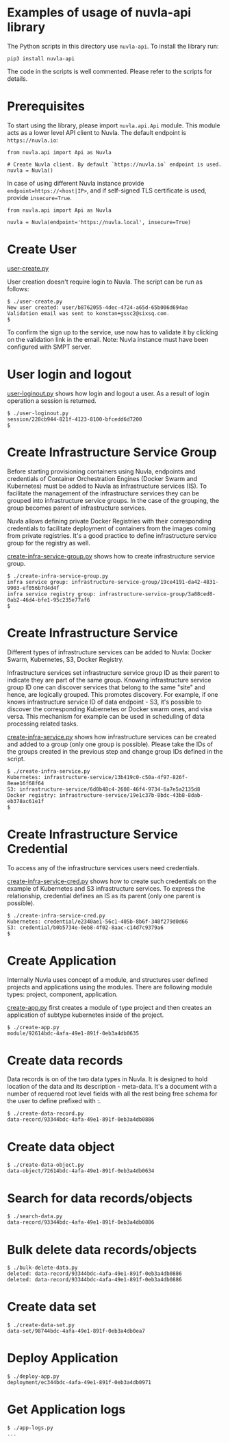 # Examples of usage of nuvla-api library

The Python scripts in this directory use `nuvla-api`. To install the library run:

```
pip3 install nuvla-api
```

The code in the scripts is well commented. Please refer to the scripts for
details.

# Prerequisites

To start using the library, please import `nuvla.api.Api` module. This module
acts as a lower level API client to Nuvla. The default endpoint is
`https://nuvla.io`:

```
from nuvla.api import Api as Nuvla

# Create Nuvla client. By default `https://nuvla.io` endpoint is used.
nuvla = Nuvla()
```

In case of using different Nuvla instance provide `endpoint=https://<host|IP>`,
and if self-signed TLS certificate is used, provide `insecure=True`.

```
from nuvla.api import Api as Nuvla

nuvla = Nuvla(endpoint='https://nuvla.local', insecure=True)
```

# Create User

[user-create.py](user-create.py)

User creation doesn't require login to Nuvla. The script can be run as follows:

```
$ ./user-create.py
New user created: user/b8762055-4dec-4724-a65d-65b006d694ae
Validation email was sent to konstan+gssc2@sixsq.com.
$
```

To confirm the sign up to the service, use now has to validate it by clicking on 
the validation link in the email. Note: Nuvla instance must have been configured
with SMPT server.

# User login and logout

[user-loginout.py](user-loginout.py) shows how login and logout a user. As a
result of login operation a session is returned.

```
$ ./user-loginout.py
session/228cb944-821f-4123-8100-bfcedd6d7200
$
```

# Create Infrastructure Service Group

Before starting provisioning containers using Nuvla, endpoints and credentials
of Container Orchestration Engines (Docker Swarm and Kubernetes) must be added
to Nuvla as infrastructure services (IS). To facilitate the management of the
infrastructure services they can be grouped into infrastructure service groups.
In the case of the grouping, the group becomes parent of infrastructure
services.

Nuvla allows defining private Docker Registries with their corresponding
credentials to facilitate deployment of containers from the images coming from 
private registries. It's a good practice to define infrastructure service group
for the registry as well.

[create-infra-service-group.py](create-infra-service-group.py) shows how to
create infrastructure service group.

```
$ ./create-infra-service-group.py
infra service group: infrastructure-service-group/19ce4191-da42-4831-9903-ef056b7d4d4f
infra service registry group: infrastructure-service-group/3a88ced8-0ab2-46d4-bfe1-95c235e77af6
$
```

# Create Infrastructure Service

Different types of infrastructure services can be added to Nuvla: Docker
Swarm, Kubernetes, S3, Docker Registry.

Infrastructure services set infrastructure service group ID as their parent to
indicate they are part of the same group. Knowing infrastructure service group
ID one can discover services that belong to the same "site" and hence, are
logically grouped. This promotes discovery. For example, if one knows
infrastructure service ID of data endpoint - S3, it's possible to discover the
corresponding Kubernetes or Docker swarm ones, and visa versa. This mechanism
for example can be used in scheduling of data processing related tasks.

[create-infra-service.py](create-infra-service.py) shows how infrastructure
services can be created and added to a group (only one group is possible).
Please take the IDs of the groups created in the previous step and change group
IDs defined in the script.

```
$ ./create-infra-service.py
Kubernetes: infrastructure-service/13b419c0-c50a-4f97-826f-8eae16f68f64
S3: infrastructure-service/6d0b48c4-2608-46f4-9734-6a7e5a2135d8
Docker registry: infrastructure-service/19e1c37b-8bdc-43b8-8dab-eb378ac61e1f
$
```

# Create Infrastructure Service Credential

To access any of the infrastructure services users need credentials.

[create-infra-service-cred.py](create-infra-service-cred.py) shows how to create
such credentials on the example of Kubernetes and S3 infrastructure services. To
express the relationship, credential defines an IS as its parent (only one
parent is possible).

```
$ ./create-infra-service-cred.py
Kubernetes: credential/e2340ae1-56c1-405b-8b6f-340f279d0d66
S3: credential/b0b5734e-0eb8-4f02-8aac-c14d7c9379a6
$
```

# Create Application

Internally Nuvla uses concept of a module, and structures user defined projects
and applications using the modules. There are following module types: project,
component, application. 

[create-app.py](create-app.py) first creates a module of type project and then
creates an application of subtype kubernetes inside of the project.

```
$ ./create-app.py
module/92614bdc-4afa-49e1-891f-0eb3a4db0635
```

# Create data records

Data records is on of the two data types in Nuvla. It is designed to hold
location of the data and its description - meta-data. It's a document with a
number of requered root level fields with all the rest being free schema for the
user to define prefixed with <user prefix>:.

```
$ ./create-data-record.py
data-record/93344bdc-4afa-49e1-891f-0eb3a4db0886
```

# Create data object

```
$ ./create-data-object.py
data-object/72614bdc-4afa-49e1-891f-0eb3a4db0634
```

# Search for data records/objects

```
$ ./search-data.py
data-record/93344bdc-4afa-49e1-891f-0eb3a4db0886
```

# Bulk delete data records/objects

```
$ ./bulk-delete-data.py
deleted: data-record/93344bdc-4afa-49e1-891f-0eb3a4db0886
deleted: data-record/93344bdc-4afa-49e1-891f-0eb3a4db0886
```

# Create data set

```
$ ./create-data-set.py
data-set/98744bdc-4afa-49e1-891f-0eb3a4db0ea7
```

# Deploy Application

```
$ ./deploy-app.py
deployment/ec344bdc-4afa-49e1-891f-0eb3a4db0971
```

# Get Application logs

```
$ ./app-logs.py
...
```